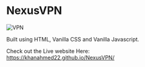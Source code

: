 # NexusVPN

![VPN](https://github.com/khanahmed22/NexusVPN/assets/149488316/6dce6441-a855-4b5c-bcc4-f384acc55c9f)

Built using HTML, Vanilla CSS and Vanilla Javascript. 

Check out the Live website Here:  
https://khanahmed22.github.io/NexusVPN/

